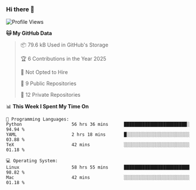 ### Hi there 👋

<!--
**huayuan4396/huayuan4396** is a ✨ _special_ ✨ repository because its `README.md` (this file) appears on your GitHub profile.

Here are some ideas to get you started:

- 🔭 I’m currently working on ...
- 🌱 I’m currently learning ...
- 👯 I’m looking to collaborate on ...
- 🤔 I’m looking for help with ...
- 💬 Ask me about ...
- 📫 How to reach me: ...
- 😄 Pronouns: ...
- ⚡ Fun fact: ...
-->

<!--START_SECTION:waka-->
![Profile Views](http://img.shields.io/badge/Profile%20Views-0-blue)

**🐱 My GitHub Data** 

> 📦 79.6 kB Used in GitHub's Storage 
 > 
> 🏆 6 Contributions in the Year 2025
 > 
> 🚫 Not Opted to Hire
 > 
> 📜 9 Public Repositories 
 > 
> 🔑 12 Private Repositories 
 > 
📊 **This Week I Spent My Time On** 

```text
💬 Programming Languages: 
Python                   56 hrs 36 mins      ████████████████████████░   94.94 % 
YAML                     2 hrs 18 mins       █░░░░░░░░░░░░░░░░░░░░░░░░   03.88 % 
TeX                      42 mins             ░░░░░░░░░░░░░░░░░░░░░░░░░   01.18 % 

💻 Operating System: 
Linux                    58 hrs 55 mins      █████████████████████████   98.82 % 
Mac                      42 mins             ░░░░░░░░░░░░░░░░░░░░░░░░░   01.18 % 
```


<!--END_SECTION:waka-->
